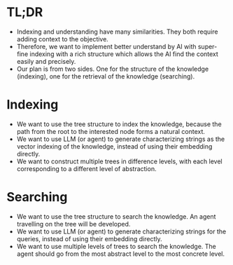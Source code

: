 
# TL;DR

- Indexing and understanding have many similarities. They both require adding context to the objective.
- Therefore, we want to implement better understand by AI with super-fine indexing with a rich structure which allows the AI find the context easily and precisely.
- Our plan is from two sides. One for the structure of the knowledge (indexing), one for the retrieval of the knowledge (searching).

# Indexing

- We want to use the tree structure to index the knowledge, because the path from the root to the interested node forms a natural context.
- We want to use LLM (or agent) to generate characterizing strings as the vector indexing of the knowledge, instead of using their embedding directly.
- We want to construct multiple trees in difference levels, with each level corresponding to a different level of abstraction.

# Searching
- We want to use the tree structure to search the knowledge. An agent travelling on the tree will be developed.
- We want to use LLM (or agent) to generate characterizing strings for the queries, instead of using their embedding directly.
- We want to use multiple levels of trees to search the knowledge. The agent should go from the most abstract level to the most concrete level.